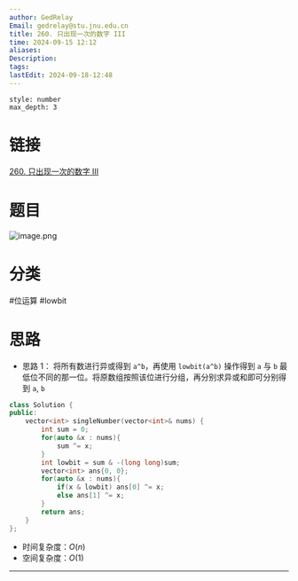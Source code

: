 ```yaml
---
author: GedRelay
Email: gedrelay@stu.jnu.edu.cn
title: 260. 只出现一次的数字 III
time: 2024-09-15 12:12
aliases: 
Description: 
tags: 
lastEdit: 2024-09-18-12:48
---
```


```toc
style: number
max_depth: 3
```

# 链接
[260. 只出现一次的数字 III](https://leetcode.cn/problems/single-number-iii/) 

# 题目
![image.png](https://ged-pic-bed.oss-cn-guangzhou.aliyuncs.com/img/202409151212344.png)


# 分类
#位运算 #lowbit 

# 思路
- 思路 1：
将所有数进行异或得到 `a^b`，再使用 `lowbit(a^b)` 操作得到 `a` 与 `b` 最低位不同的那一位。将原数组按照该位进行分组，再分别求异或和即可分别得到 `a`, `b` 

```cpp
class Solution {
public:
    vector<int> singleNumber(vector<int>& nums) {
        int sum = 0;
        for(auto &x : nums){
            sum ^= x;
        }
        int lowbit = sum & -(long long)sum;
        vector<int> ans{0, 0};
        for(auto &x : nums){
            if(x & lowbit) ans[0] ^= x;
            else ans[1] ^= x;
        }
        return ans;
    }
};
```


- 时间复杂度：${O\left( n \right)  }$ 
- 空间复杂度：${O\left( 1 \right)  }$ 


---

